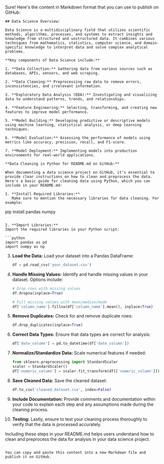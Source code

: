 Sure! Here's the content in Markdown format that you can use to publish on GitHub:

```
## Data Science Overview:

Data Science is a multidisciplinary field that utilizes scientific methods, algorithms, processes, and systems to extract insights and knowledge from structured and unstructured data. It combines various techniques from mathematics, statistics, computer science, and domain-specific knowledge to interpret data and solve complex analytical problems.

**Key components of Data Science include:**

1. **Data Collection:** Gathering data from various sources such as databases, APIs, sensors, and web scraping.

2. **Data Cleaning:** Preprocessing raw data to remove errors, inconsistencies, and irrelevant information.

3. **Exploratory Data Analysis (EDA):** Investigating and visualizing data to understand patterns, trends, and relationships.

4. **Feature Engineering:** Selecting, transforming, and creating new features to improve model performance.

5. **Model Building:** Developing predictive or descriptive models using machine learning, statistical analysis, or deep learning techniques.

6. **Model Evaluation:** Assessing the performance of models using metrics like accuracy, precision, recall, and F1-score.

7. **Model Deployment:** Implementing models into production environments for real-world applications.

**Data Cleaning in Python for README.md on GitHub:**

When documenting a data science project on GitHub, it's essential to provide clear instructions on how to clean and preprocess the data. Here's a basic guide for cleaning data using Python, which you can include in your README.md:

1. **Install Required Libraries:**
   Make sure to mention the necessary libraries for data cleaning. For example:

   ```
   pip install pandas numpy
   ```

2. **Import Libraries:**
   Import the required libraries in your Python script:

   ```python
   import pandas as pd
   import numpy as np
   ```

3. **Load the Data:**
   Load your dataset into a Pandas DataFrame:

   ```python
   df = pd.read_csv('your_dataset.csv')
   ```

4. **Handle Missing Values:**
   Identify and handle missing values in your dataset. Options include:

   ```python
   # Drop rows with missing values
   df.dropna(inplace=True)
   
   # Fill missing values with mean/median/mode
   df['column_name'].fillna(df['column_name'].mean(), inplace=True)
   ```

5. **Remove Duplicates:**
   Check for and remove duplicate rows:

   ```python
   df.drop_duplicates(inplace=True)
   ```

6. **Correct Data Types:**
   Ensure that data types are correct for analysis:

   ```python
   df['date_column'] = pd.to_datetime(df['date_column'])
   ```

7. **Normalize/Standardize Data:**
   Scale numerical features if needed:

   ```python
   from sklearn.preprocessing import StandardScaler
   scaler = StandardScaler()
   df['numeric_column'] = scaler.fit_transform(df[['numeric_column']])
   ```

8. **Save Cleaned Data:**
   Save the cleaned dataset:

   ```python
   df.to_csv('cleaned_dataset.csv', index=False)
   ```

9. **Include Documentation:**
   Provide comments and documentation within your code to explain each step and any assumptions made during the cleaning process.

10. **Testing:**
    Lastly, ensure to test your cleaning process thoroughly to verify that the data is processed accurately.

Including these steps in your README.md helps users understand how to clean and preprocess the data for analysis in your data science project.
```

You can copy and paste this content into a new Markdown file and publish it on GitHub.
